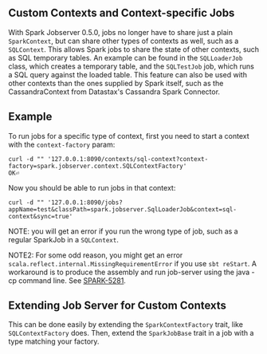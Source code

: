 ## Custom Contexts and Context-specific Jobs

With Spark Jobserver 0.5.0, jobs no longer have to share just a plain
`SparkContext`, but can share other types of contexts as well, such as a
`SQLContext`.  This allows Spark jobs to share the state of other contexts, such
as SQL temporary tables.  An example can be found in the `SQLLoaderJob` class,
which creates a temporary table, and the `SQLTestJob` job, which runs a SQL
query against the loaded table.  This feature can also be used with other
contexts than the ones supplied by Spark itself, such as the CassandraContext
from Datastax's Cassandra Spark Connector.

## Example

To run jobs for a specific type of context, first you need to start a context with the `context-factory` param:

    curl -d "" '127.0.0.1:8090/contexts/sql-context?context-factory=spark.jobserver.context.SQLContextFactory'
    OK⏎

Now you should be able to run jobs in that context:

    curl -d "" '127.0.0.1:8090/jobs?appName=test&classPath=spark.jobserver.SqlLoaderJob&context=sql-context&sync=true'

NOTE: you will get an error if you run the wrong type of job, such as a regular SparkJob in a `SQLContext`.

NOTE2: For some odd reason, you might get an error `scala.reflect.internal.MissingRequirementError` if you use `sbt reStart`.  A workaround is to produce the assembly and run job-server using the java -cp command line.  See [SPARK-5281](https://issues.apache.org/jira/browse/SPARK-5281).

## Extending Job Server for Custom Contexts

This can be done easily by extending the `SparkContextFactory` trait, like `SQLContextFactory` does.  Then, extend the `SparkJobBase` trait in a job with a type matching your factory.
